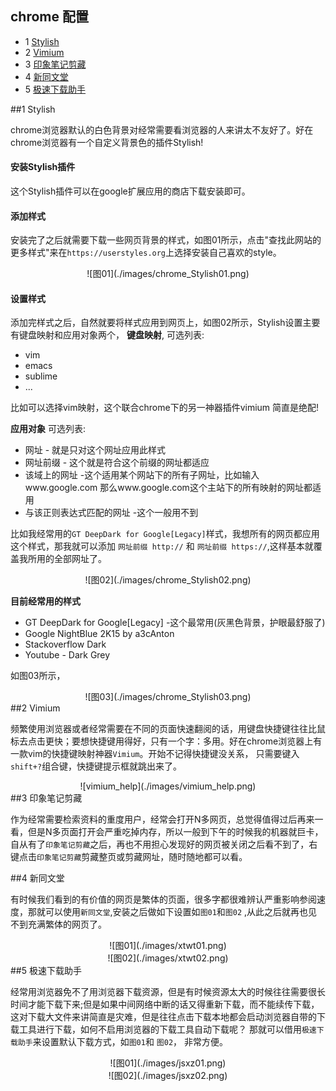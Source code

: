 ## chrome 配置
* 1 [Stylish](#1_Stylish)
* 2 [Vimium](#2_Vimium)
* 3 [印象笔记剪藏](#3_印象笔记剪藏)
* 4 [新同文堂](#4_新同文堂)
* 5 [极速下载助手](#5_极速下载助手)

<a id="#1_Stylish" />
##1 Stylish

chrome浏览器默认的白色背景对经常需要看浏览器的人来讲太不友好了。好在chrome浏览器有一个自定义背景色的插件Stylish!

#### 安装Stylish插件
这个Stylish插件可以在google扩展应用的商店下载安装即可。

#### 添加样式
安装完了之后就需要下载一些网页背景的样式，如图01所示，点击"查找此网站的更多样式"来在`https://userstyles.org`上选择安装自己喜欢的style。
<center>![图01](./images/chrome_Stylish01.png)</center>

#### 设置样式
添加完样式之后，自然就要将样式应用到网页上，如图02所示，Stylish设置主要有键盘映射和应用对象两个，
**键盘映射**, 可选列表:
* vim
* emacs
* sublime
* ...

比如可以选择vim映射，这个联合chrome下的另一神器插件vimium 简直是绝配!

**应用对象** 可选列表:
* 网址 - 就是只对这个网址应用此样式
* 网址前缀 - 这个就是符合这个前缀的网址都适应
* 该域上的网址 -这个适用某个网站下的所有子网址，比如输入www.google.com 那么www.google.com这个主站下的所有映射的网址都适用
* 与该正则表达式匹配的网址 -这个一般用不到

比如我经常用的`GT DeepDark for Google[Legacy]`样式，我想所有的网页都应用这个样式，那我就可以添加 `网址前缀 http://` 和 `网址前缀 https://`,这样基本就覆盖我所用的全部网址了。
<center>![图02](./images/chrome_Stylish02.png)</center>

**目前经常用的样式**
* GT DeepDark for Google[Legacy] -这个最常用(灰黑色背景，护眼最舒服了)
* Google NightBlue 2K15 by a3cAnton
* Stackoverflow Dark
* Youtube - Dark Grey

如图03所示，
<center>![图03](./images/chrome_Stylish03.png)</center>

<a id="#2_Vimium" />
##2 Vimium

频繁使用浏览器或者经常需要在不同的页面快速翻阅的话，用键盘快捷键往往比鼠标去点击更快；要想快捷键用得好，只有一个字：多用。好在chrome浏览器上有一款vim的快捷键映射神器`Vimium`。开始不记得快捷键没关系， 只需要键入`shift+?`组合键，快捷键提示框就跳出来了。
<center>![vimium_help](./images/vimium_help.png)</center>

<a id="3_印象笔记剪藏"/>
##3 印象笔记剪藏

作为经常需要检索资料的重度用户，经常会打开N多网页，总觉得值得过后再来一看，但是N多页面打开会严重吃掉内存，所以一般到下午的时候我的机器就巨卡，自从有了`印象笔记剪藏`之后，再也不用担心发现好的网页被关闭之后看不到了，右键点击`印象笔记剪藏`剪藏整页或剪藏网址，随时随地都可以看。

<a id="#4_新同文堂" />
##4 新同文堂

有时候我们看到的有价值的网页是繁体的页面，很多字都很难辨认严重影响参阅速度，那就可以使用`新同文堂`,安装之后做如下设置如`图01`和`图02` ,从此之后就再也见不到充满繁体的网页了。
<center>![图01](./images/xtwt01.png)</center>
<center>![图02](./images/xtwt02.png)</center>

<a id="#5_极速下载助手"/>
##5 极速下载助手

经常用浏览器免不了用浏览器下载资源，但是有时候资源太大的时候往往需要很长时间才能下载下来;但是如果中间网络中断的话又得重新下载，而不能续传下载，这对下载大文件来讲简直是灾难，但是往往点击下载本地都会启动浏览器自带的下载工具进行下载，如何不启用浏览器的下载工具自动下载呢？ 那就可以借用`极速下载助手`来设置默认下载方式，如`图01`和 `图02`， 非常方便。
<center>![图01](./images/jsxz01.png)</center>
<center>![图02](./images/jsxz02.png)</center>


